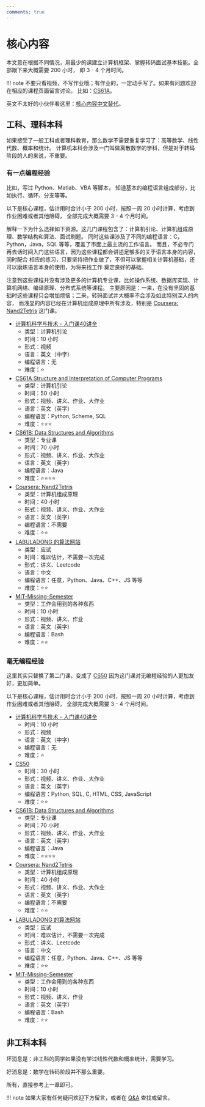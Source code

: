 ```yaml
---
comments: true
---
```


# 核心内容

本文意在根据不同情况，用最少的课建立计算机框架、掌握转码面试基本技能。全部跟下来大概需要 200 小时，
即 3 - 4 个月时间。

!!! note
    不要只看视频，不写作业哦；有作业的，一定动手写了。如果有问题欢迎在相应的课程页面留言讨论。
    比如：[CS61A](./cs61a.md)。

英文不太好的小伙伴看这里：[核心内容中文替代](./core_cn.md)。

## 工科、理科本科

如果接受了一般工科或者理科教育，那么数学不需要重复学习了：高等数学、线性代数、概率和统计。
计算机本科会涉及一门叫做离散数学的学科，但是对于转码阶段的人的来说，不重要。

### 有一点编程经验

比如，写过 Python、Matlab、VBA 等脚本， 知道基本的编程语言组成部分，比如执行、循环、分支等等。

以下是核心课程，估计用时合计小于 200 小时，按照一周 20 小时计算，考虑到作业困难或者其他阻碍，
全部完成大概需要 3 - 4 个月时间。

解释一下为什么选择如下资源。这几门课程包含了：计算机引论、计算机组成原理、数学结构和算法、面试刷题。
同时这些课涉及了不同的编程语言：C，Python，Java，SQL 等等，覆盖了市面上最主流的工作语言。
而且，不必专门再去话时间入门这些语言，因为这些课程都会讲述足够多的关于语言本身的内容，同时配合
相应的练习，只要坚持把作业做了，不但可以掌握相关计算机基础，还可以磨炼语言本身的使用，为将来找工作
奠定良好的基础。

注意到这些课程并没有涉及更多的计算机专业课，比如操作系统、数据库实现、计算机网络、编译原理、分布式系统等课程。
主要原因是：一来，在没有坚固的基础时这些课程只会增加烦恼；二来，转码面试并大概率不会涉及如此特别深入的内容，
而浅显的内容已经在计算机组成原理中所有涉及，特别是 [Coursera: Nand2Tetris](./nand2teris.md) 这门课。

- [计算机科学与技术 - 入门课40讲全](./computer_science_crash_course.md)
    - 类型：计算机引论
    - 时间：10 小时
    - 形式：视频
    - 语言：英文（中字）
    - 编程语言：无
    - 难度：:star:
- [CS61A Structure and Interpretation of Computer Programs](cs61a.md)
    - 类型：计算机引论
    - 时间：50 小时
    - 形式：视频、讲义、作业、大作业
    - 语言：英文（英字）
    - 编程语言：Python, Scheme, SQL
    - 难度：:star::star::star:
- [CS61B: Data Structures and Algorithms](./cs61b.md)
    - 类型：专业课
    - 时间：70 小时
    - 形式：视频、讲义、作业、大作业
    - 语言：英文（英字）
    - 编程语言：Java
    - 难度：:star::star::star::star:
- [Coursera: Nand2Tetris](./nand2teris.md)
    - 类型：计算机组成原理
    - 时间：40 小时
    - 形式：视频、讲义、作业、大作业
    - 语言：英文（英字）
    - 编程语言：不需要
    - 难度：:star::star:
- [LABULADONG 的算法网站](./leetcode.md)
    - 类型：应试
    - 时间：难以估计，不需要一次完成
    - 形式：讲义、Leetcode
    - 语言：中文
    - 编程语言：任意，Python、Java、C++、JS 等等
    - 难度：:star::star:
- [MIT-Missing-Semester](./mit_missing.md)
    - 类型：工作会用到的各种东西
    - 时间：10 小时
    - 形式：视频、讲义、作业
    - 语言：英文（英字）
    - 编程语言：Bash
    - 难度：:star::star:

### 毫无编程经验

这里其实只替换了第二门课，变成了 [CS50](./cs50.md) 因为这门课对无编程经验的人更加友好，更加简单。

以下是核心课程，估计用时合计小于 200 小时，按照一周 20 小时计算，考虑到作业困难或者其他阻碍，
全部完成大概需要 3 - 4 个月时间。

- [计算机科学与技术 - 入门课40讲全](./computer_science_crash_course.md)
    - 时间：10 小时
    - 形式：视频
    - 语言：英文（中字）
    - 编程语言：无
    - 难度：:star:
- [CS50](./cs50.md)
    - 时间：30 小时
    - 形式：视频、讲义、作业、大作业
    - 语言：英文（英字）
    - 编程语言：Python, SQL, C, HTML, CSS, JavaScript
    - 难度：:star::star:
- [CS61B: Data Structures and Algorithms](./cs61b.md)
    - 类型：专业课
    - 时间：70 小时
    - 形式：视频、讲义、作业、大作业
    - 语言：英文（英字）
    - 编程语言：Java
    - 难度：:star::star::star::star:
- [Coursera: Nand2Tetris](./nand2teris.md)
    - 类型：计算机组成原理
    - 时间：40 小时
    - 形式：视频、讲义、作业、大作业
    - 语言：英文（英字）
    - 编程语言：不需要
    - 难度：:star::star:
- [LABULADONG 的算法网站](./leetcode.md)
    - 类型：应试
    - 时间：难以估计，不需要一次完成
    - 形式：讲义、Leetcode
    - 语言：中文
    - 编程语言：任意，Python、Java、C++、JS 等等
    - 难度：:star::star:
- [MIT-Missing-Semester](./mit_missing.md)
    - 类型：工作会用到的各种东西
    - 时间：10 小时
    - 形式：视频、讲义、作业
    - 语言：英文（英字）
    - 编程语言：Bash
    - 难度：:star::star:

## 非工科本科

坏消息是：非工科的同学如果没有学过线性代数和概率统计，需要学习。

好消息是：数学在转码阶段并不那么重要。

所有，直接参考上一章即可。

!!! note
    如果大家有任何疑问欢迎下方留言，或者在 [Q&A](../QA.md) 查找或留言。